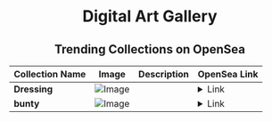 <div align="center">

# Digital Art Gallery

## Trending Collections on OpenSea

| Collection Name                       | Image                                                                                     | Description                       | OpenSea Link                                                                                          |
|---------------------------------------|-------------------------------------------------------------------------------------------|-----------------------------------|--------------------------------------------------------------------------------------------------------|
| **Dressing** | ![Image](https://i.seadn.io/s/raw/files/9b0b00535e6bae5069821e993a5b5d97.jpg?w=500&auto=format?w=200&auto=format) |  | <details><summary>Link</summary>[Dressing](https://opensea.io/collection/dressing-9)</details> |
| **bunty** | ![Image](https://i.seadn.io/s/raw/files/9f24cfb75abece1c9a218bcb9289f64a.jpg?w=500&auto=format?w=200&auto=format) |  | <details><summary>Link</summary>[bunty](https://opensea.io/collection/bunty-3)</details> |

</div>